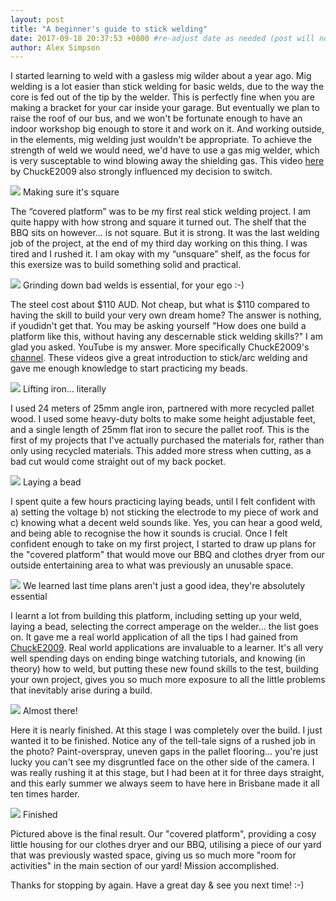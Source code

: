 ```yaml
---
layout: post
title: "A beginner's guide to stick welding"
date: 2017-09-18 20:37:53 +0800 #re-adjust date as needed (post will not be shown untill that date)
author: Alex Simpson
---
```


I started learning to weld with a gasless mig wilder about a year ago. Mig welding is a lot easier than stick welding for basic welds, due to the way the core is fed out of the tip by the welder. This is perfectly fine when you are making a bracket for your car inside your garage. But eventually we plan to raise the roof of our bus, and we won't be fortunate enough to have an indoor workshop big enough to store it and work on it. And working outside, in the elements, mig welding just wouldn't be appropriate. To achieve the strength of weld we would need, we'd have to use a gas mig welder, which is very susceptable to wind blowing away the shielding gas. This video [here](https://www.youtube.com/watch?v=KEN81Zy1ZtM) by ChuckE2009 also strongly influenced my decision to switch.

<img src="{{site.url}}/images/beginners-guide-to-stick-welding/squaring-up.JPG"/> 
<a class="image-captions">Making sure it's square</a>

<!--more-->

The “covered platform” was to be my first real stick welding project. I am quite happy with how strong and square it turned out. The shelf that the BBQ sits on however... is not square. But it is strong. It was the last welding job of the project, at the end of my third day working on this thing. I was tired and I rushed it. I am okay with my “unsquare” shelf, as the focus for this exersize was to build something solid and practical. 

<img src="{{site.url}}/images/beginners-guide-to-stick-welding/grinding.JPG"/> 
<a class="image-captions">Grinding down bad welds is essential, for your ego :-)</a>

The steel cost about $110 AUD. Not cheap, but what is $110 compared to having the skill to build your very own dream home? The answer is nothing, if youdidn't get that. You may be asking yourself "How does one build a platform like this, without having any descernable stick welding skills?" I am glad you asked. YouTube is my answer. More specifically ChuckE2009's [channel]( https://www.youtube.com/watch?v=NjYPJ-CxxW4 ). These videos give a great introduction to stick/arc welding and gave me enough knowledge to start practicing my beads.

<img src="{{site.url}}/images/beginners-guide-to-stick-welding/carrying.JPG"/> 
<a class="image-captions">Lifting iron... literally</a>

I used 24 meters of 25mm angle iron, partnered with more recycled pallet wood. I used some heavy-duty bolts to make some height adjustable feet, and a single length of 25mm flat iron to secure the pallet roof. This is the first of my projects that I've actually purchased the materials for, rather than only using recycled materials. This added more stress when cutting, as a bad cut would come straight out of my back pocket. 

<img src="{{site.url}}/images/beginners-guide-to-stick-welding/welding.JPG"/> 
<a class="image-captions">Laying a bead</a>

I spent quite a few hours practicing laying beads, until I felt confident with a) setting the voltage b) not sticking the electrode to my piece of work and c) knowing what a decent weld sounds like. Yes, you can hear a good weld, and being able to recognise the how it sounds is crucial. Once I felt confident enough to take on my first project, I started to draw up plans for the "covered platform" that would move our BBQ and clothes dryer from our outside entertaining area to what was previously an unusable space.

<img src="{{site.url}}/images/beginners-guide-to-stick-welding/plans.JPG"/> 
<a class="image-captions">We learned last time plans aren't just a good idea, they're absolutely essential</a>

I learnt a lot from building this platform, including setting up your weld, laying a bead, selecting the correct amperage on the welder... the list goes on. It gave me a real world application of all the tips I had gained from [ChuckE2009]( https://www.youtube.com/watch?v=NjYPJ-CxxW4 ). Real world applications are invaluable to a learner. It's all very well spending days on ending binge watching tutorials, and knowing (in theory) how to weld, but putting these new found skills to the test, building your own project, gives you so much more exposure to all the little problems that inevitably arise during a build.

<img src="{{site.url}}/images/beginners-guide-to-stick-welding/half-way.JPG"/> 
<a class="image-captions">Almost there!</a>

Here it is nearly finished. At this stage I was completely over the build. I just wanted it to be finished. Notice any of the tell-tale signs of a rushed job in the photo? Paint-overspray, uneven gaps in the pallet flooring... you're just lucky you can't see my disgruntled face on the other side of the camera. I was really rushing it at this stage, but I had been at it for three days straight, and this early summer we always seem to have here in Brisbane made it all ten times harder.

<img src="{{site.url}}/images/beginners-guide-to-stick-welding/fin.JPG"/> 
<a class="image-captions">Finished</a>

Pictured above is the final result. Our "covered platform", providing a cosy little housing for our clothes dryer and our BBQ, utilising a piece of our yard that was previously wasted space, giving us so much more "room for activities" in the main section of our yard! Mission accomplished.

Thanks for stopping by again. Have a great day & see you next time! :-)